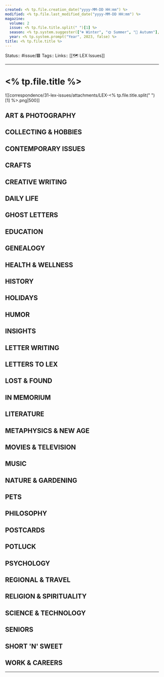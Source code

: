 ```yaml
---
created: <% tp.file.creation_date("yyyy-MM-DD HH:mm") %>
modified: <% tp.file.last_modified_date("yyyy-MM-DD HH:mm") %>
magazine:
  volume: 2
  issue: <% tp.file.title.split(" ")[1] %>
  season: <% tp.system.suggester(["❄ Winter", "🌞 Summer", "🍂 Autumn"], ["❄", "🌞", "🍂"]) %>
  year: <% tp.system.prompt("Year", 2023, false) %>
title: <% tp.file.title %>
---
```

Status:: #issue/🟥 
Tags::
Links:: [[🗺 LEX Issues]]
___

# <% tp.file.title %>

![[correspondence/31-lex-issues/attachments/LEX-<% tp.file.title.split(" ")[1] %>.png|500]]

## ART & PHOTOGRAPHY

## COLLECTING & HOBBIES

## CONTEMPORARY ISSUES

## CRAFTS

## CREATIVE WRITING

## DAILY LIFE

## GHOST LETTERS

## EDUCATION

## GENEALOGY

## HEALTH & WELLNESS

## HISTORY

## HOLIDAYS

## HUMOR

## INSIGHTS

## LETTER WRITING

## LETTERS TO LEX

## LOST & FOUND

## IN MEMORIUM

## LITERATURE

## METAPHYSICS & NEW AGE

## MOVIES & TELEVISION

## MUSIC

## NATURE & GARDENING

## PETS

## PHILOSOPHY

## POSTCARDS

## POTLUCK

## PSYCHOLOGY

## REGIONAL & TRAVEL

## RELIGION & SPIRITUALITY

## SCIENCE & TECHNOLOGY

## SENIORS

## SHORT 'N' SWEET

## WORK & CAREERS

___

